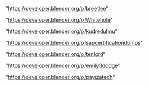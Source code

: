 "https://developer.blender.org/p/breetlee"

"https://developer.blender.org/p/Whitehole"

"https://developer.blender.org/p/kudredulmu"

"https://developer.blender.org/p/sapcertificationdumps"

"https://developer.blender.org/p/tenlord"

"https://developer.blender.org/p/emily3dodge"

"https://developer.blender.org/p/payizatech"

 
